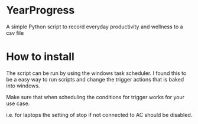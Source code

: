 # YearProgress
 A simple Python script to record everyday productivity and wellness to a csv file

# How to install
 The script can be run by using the windows task scheduler. I found this to be a easy way to run scripts and change the trigger actions that is baked into windows.

 Make sure that when scheduling the conditions for trigger works for your use case.

 i.e. for laptops the setting of stop if not connected to AC should be disabled.
 
